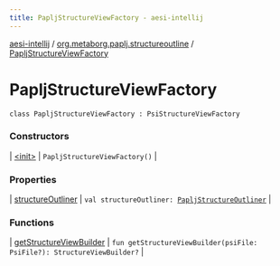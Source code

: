 ```yaml
---
title: PapljStructureViewFactory - aesi-intellij
---
```


[aesi-intellij](../../index.html) / [org.metaborg.paplj.structureoutline](../index.html) / [PapljStructureViewFactory](.)

# PapljStructureViewFactory

`class PapljStructureViewFactory : PsiStructureViewFactory`

### Constructors

| [&lt;init&gt;](-init-.html) | `PapljStructureViewFactory()` |

### Properties

| [structureOutliner](structure-outliner.html) | `val structureOutliner: `[`PapljStructureOutliner`](../-paplj-structure-outliner/index.html) |

### Functions

| [getStructureViewBuilder](get-structure-view-builder.html) | `fun getStructureViewBuilder(psiFile: PsiFile?): StructureViewBuilder?` |

